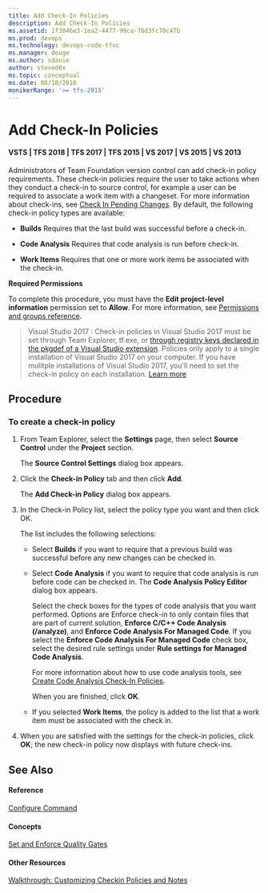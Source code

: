 ```yaml
---
title: Add Check-In Policies
description: Add Check-In Policies
ms.assetid: 1f3046e3-1ea2-4477-99ca-76d3fc70c47b
ms.prod: devops
ms.technology: devops-code-tfvc
ms.manager: douge
ms.author: sdanie
author: steved0x
ms.topic: conceptual
ms.date: 08/18/2016
monikerRange: '>= tfs-2015'
---
```



# Add Check-In Policies

#### VSTS | TFS 2018 | TFS 2017 | TFS 2015 | VS 2017 | VS 2015 | VS 2013

Administrators of Team Foundation version control can add check-in policy requirements. These check-in policies require the user to take actions when they conduct a check-in to source control, for example a user can be required to associate a work item with a changeset. For more information about check-ins, see [Check In Pending Changes](https://msdn.microsoft.com/library/ms181411). By default, the following check-in policy types are available:

-   **Builds**   Requires that the last build was successful before a check-in.

-   **Code Analysis**   Requires that code analysis is run before check-in.

-   **Work Items**   Requires that one or more work items be associated with the check-in.

**Required Permissions**

To complete this procedure, you must have the **Edit project-level information** permission set to **Allow**. For more information, see [Permissions and groups reference](../../organizations/security/permissions.md).

> Visual Studio 2017 : Check-in policies in Visual Studio 2017 must be set through Team Explorer, tf.exe, or [through registry keys declared in the pkgdef of a Visual Studio extension](https://docs.microsoft.com/en-us/visualstudio/extensibility/internals/createpkgdef-utility). Policies only apply to a single installation of Visual Studio 2017 on your computer. If you have mulitple installations of Visual Studio 2017, you'll need to set the check-in policy on each installation. [Learn more](https://docs.microsoft.com/en-us/visualstudio/extensibility/what-s-new-in-the-visual-studio-2017-sdk)


Procedure
-----------------------------------------------------------------------------


### To create a check-in policy

1.  From Team Explorer, select the **Settings** page, then select  **Source Control** under the **Project** section.

    The **Source Control Settings** dialog box appears.

2.  Click the **Check-in Policy** tab and then click **Add**.

    The **Add Check-in Policy** dialog box appears.

3.  In the Check-in Policy list, select the policy type you want and then click OK.

    The list includes the following selections:

    -   Select **Builds** if you want to require that a previous build was successful before any new changes can be checked in.

    -   Select **Code Analysis** if you want to require that code analysis is run before code can be checked in. The **Code Analysis Policy Editor** dialog box appears.

        Select the check boxes for the types of code analysis that you want performed. Options are Enforce check-in to only contain files that are part of current solution, **Enforce C/C++ Code Analysis (/analyze)**, and **Enforce Code Analysis For Managed Code**. If you select the **Enforce Code Analysis For Managed Code** check box, select the desired rule settings under **Rule settings for Managed Code Analysis**.

        For more information about how to use code analysis tools, see [Create Code Analysis Check-In Policies](/visualstudio/code-quality/how-to-create-or-update-standard-code-analysis-check-in-policies).

        When you are finished, click **OK**.

    -   If you selected **Work Items**, the policy is added to the list that a work item must be associated with the check in.

4.  When you are satisfied with the settings for the check-in policies, click **OK**; the new check-in policy now displays with future check-ins.

## See Also

#### Reference

[Configure Command](configure-command.md)

#### Concepts

[Set and Enforce Quality Gates](set-enforce-quality-gates.md)

#### Other Resources

[Walkthrough: Customizing Checkin Policies and Notes](https://msdn.microsoft.com/library/ms181281)
